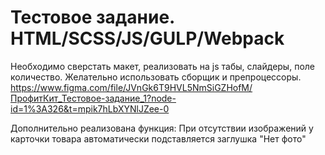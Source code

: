 # Тестовое задание. HTML/SCSS/JS/GULP/Webpack

Необходимо сверстать макет, реализовать на js табы, слайдеры, поле количество. Желательно использовать сборщик и препроцессоры. https://www.figma.com/file/JVnGk6T9HVL5NmSiGZHofM/ПрофитКит_Тестовое-задание_1?node-id=1%3A326&t=mpik7hLbXYNlJZee-0 

Дополнительно реализована функция:
При отсутствии изображений у карточки товара автоматически подставляется заглушка "Нет фото"

